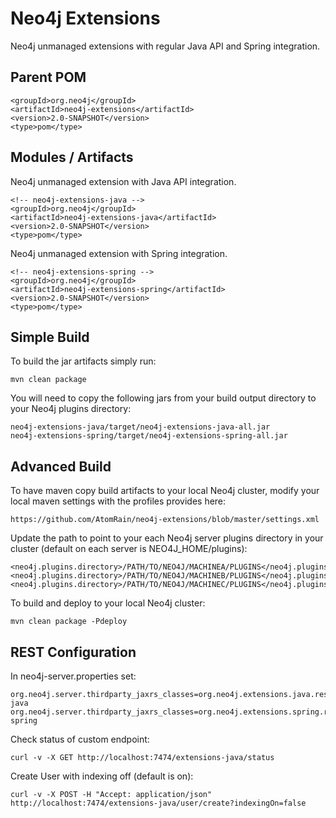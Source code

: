 Neo4j Extensions
========================

Neo4j unmanaged extensions with regular Java API and Spring integration.

Parent POM
----------

	<groupId>org.neo4j</groupId>
	<artifactId>neo4j-extensions</artifactId>
	<version>2.0-SNAPSHOT</version>
	<type>pom</type>


Modules / Artifacts
-------------------

Neo4j unmanaged extension with Java API integration.

	<!-- neo4j-extensions-java -->
	<groupId>org.neo4j</groupId>
	<artifactId>neo4j-extensions-java</artifactId>
	<version>2.0-SNAPSHOT</version>
	<type>pom</type>

Neo4j unmanaged extension with Spring integration.

	<!-- neo4j-extensions-spring -->
	<groupId>org.neo4j</groupId>
	<artifactId>neo4j-extensions-spring</artifactId>
	<version>2.0-SNAPSHOT</version>
	<type>pom</type>


Simple Build
------------

To build the jar artifacts simply run:

	mvn clean package

You will need to copy the following jars from your build output directory to your Neo4j plugins directory:

	neo4j-extensions-java/target/neo4j-extensions-java-all.jar
	neo4j-extensions-spring/target/neo4j-extensions-spring-all.jar

Advanced Build
--------------

To have maven copy build artifacts to your local Neo4j cluster, modify your local maven settings with the profiles provides here:

	https://github.com/AtomRain/neo4j-extensions/blob/master/settings.xml

Update the path to point to your each Neo4j server plugins directory in your cluster (default on each server is NEO4J_HOME/plugins):

	<neo4j.plugins.directory>/PATH/TO/NEO4J/MACHINEA/PLUGINS</neo4j.plugins.directory>
	<neo4j.plugins.directory>/PATH/TO/NEO4J/MACHINEB/PLUGINS</neo4j.plugins.directory>
	<neo4j.plugins.directory>/PATH/TO/NEO4J/MACHINEC/PLUGINS</neo4j.plugins.directory>

To build and deploy to your local Neo4j cluster:

	mvn clean package -Pdeploy


REST Configuration
------------------
In neo4j-server.properties set:

	org.neo4j.server.thirdparty_jaxrs_classes=org.neo4j.extensions.java.rest=/extensions-java
	org.neo4j.server.thirdparty_jaxrs_classes=org.neo4j.extensions.spring.rest=/extensions-spring


Check status of custom endpoint:

	curl -v -X GET http://localhost:7474/extensions-java/status

Create User with indexing off (default is on):

	curl -v -X POST -H "Accept: application/json" http://localhost:7474/extensions-java/user/create?indexingOn=false

